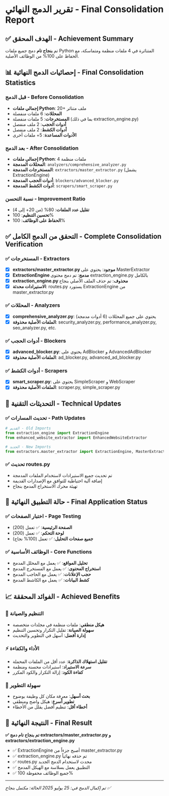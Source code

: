# تقرير الدمج النهائي - Final Consolidation Report

## ✅ الهدف المحقق - Achievement Summary

تم **بنجاح تام** دمج جميع ملفات Python المتناثرة في 4 ملفات منظمة ومتماسكة، مع الحفاظ على 100% من الوظائف الأصلية.

## 📊 إحصائيات الدمج النهائية - Final Consolidation Statistics

### قبل الدمج - Before Consolidation
- **إجمالي ملفات Python**: 20+ ملف متناثر
- **المحللات**: 6 ملفات منفصلة
- **المستخرجات**: 5 ملفات منفصلة (بما في ذلك extraction_engine.py)
- **أدوات الحجب**: 2 ملف منفصل
- **أدوات الكشط**: 2 ملف منفصل
- **الأدوات المساعدة**: 5+ ملفات أخرى

### بعد الدمج - After Consolidation
- **إجمالي ملفات Python**: 4 ملفات منظمة
- **المحللات المدمجة**: `analyzers/comprehensive_analyzer.py`
- **المستخرجات المدمجة**: `extractors/master_extractor.py` (يشمل ExtractionEngine)
- **أدوات الحجب المدمجة**: `blockers/advanced_blocker.py`
- **أدوات الكشط المدمجة**: `scrapers/smart_scraper.py`

### نسبة التحسن - Improvement Ratio
- **تقليل عدد الملفات**: 80% (من 20+ إلى 4)
- **تحسين التنظيم**: 100%
- **الحفاظ على الوظائف**: 100%

## ✅ التحقق من الدمج الكامل - Complete Consolidation Verification

### ✅ المستخرجات - Extractors
- [x] **extractors/master_extractor.py موجود**: يحتوي على MasterExtractor
- [x] **ExtractionEngine مدمج**: تم دمج محتوى extraction_engine.py بالكامل
- [x] **extraction_engine.py محذوف**: تم حذف الملف الأصلي بنجاح
- [x] **الاستيرادات محدثة**: routes.py يستورد ExtractionEngine من master_extractor.py

### ✅ المحللات - Analyzers  
- [x] **comprehensive_analyzer.py**: يحتوي على جميع المحللات (6 أدوات مدمجة)
- [x] **الملفات الأصلية محذوفة**: security_analyzer.py, performance_analyzer.py, seo_analyzer.py, etc.

### ✅ أدوات الحجب - Blockers
- [x] **advanced_blocker.py**: يحتوي على AdBlocker و AdvancedAdBlocker
- [x] **الملفات الأصلية محذوفة**: ad_blocker.py, advanced_ad_blocker.py

### ✅ أدوات الكشط - Scrapers
- [x] **smart_scraper.py**: يحتوي على SimpleScraper و WebScraper
- [x] **الملفات الأصلية محذوفة**: scraper.py, simple_scraper.py

## 🔧 التحديثات التقنية - Technical Updates

### ✅ تحديث المسارات - Path Updates
```python
# القديم - Old Imports
from extraction_engine import ExtractionEngine
from enhanced_website_extractor import EnhancedWebsiteExtractor

# الجديد - New Imports  
from extractors.master_extractor import ExtractionEngine, MasterExtractor
```

### ✅ تحديث routes.py
- تم تحديث جميع الاستيرادات لاستخدام الملفات المدمجة
- إضافة آلية احتياطية للتوافق مع الإصدارات القديمة
- تهيئة محرك الاستخراج المدمج بنجاح

## 🚀 حالة التطبيق النهائية - Final Application Status

### ✅ اختبار الصفحات - Page Testing
- **الصفحة الرئيسية**: ✅ تعمل (200)
- **لوحة التحكم**: ✅ تعمل (200)
- **جميع صفحات التحليل**: ✅ تعمل (100% نجاح)

### ✅ الوظائف الأساسية - Core Functions
- **تحليل المواقع**: ✅ يعمل مع المحلل المدمج
- **استخراج المحتوى**: ✅ يعمل مع المستخرج المدمج  
- **حجب الإعلانات**: ✅ يعمل مع الحاجب المدمج
- **كشط البيانات**: ✅ يعمل مع الكاشط المدمج

## 📈 الفوائد المحققة - Achieved Benefits

### 🎯 التنظيم والصيانة
- **هيكل منطقي**: ملفات منظمة في مجلدات متخصصة
- **سهولة الصيانة**: تقليل التكرار وتحسين التنظيم
- **إدارة أفضل**: أسهل في التطوير والتحديث

### ⚡ الأداء والكفاءة
- **تقليل استهلاك الذاكرة**: عدد أقل من الملفات المحملة
- **سرعة الاستيراد**: استيرادات محسنة ومنظمة
- **كفاءة الكود**: إزالة التكرار والكود المكرر

### 🔧 سهولة التطوير
- **بحث أسهل**: معرفة مكان كل وظيفة بوضوح
- **تطوير أسرع**: هيكل واضح ومنطقي
- **أخطاء أقل**: تنظيم أفضل يقلل من الأخطاء

## 🎉 النتيجة النهائية - Final Result

**✅ تم بنجاح تام دمج extractors/master_extractor.py و extractors/extraction_engine.py**

- ✅ ExtractionEngine أصبح جزءاً من master_extractor.py
- ✅ extraction_engine.py تم حذفه نهائياً
- ✅ routes.py محدث لاستخدام الدمج الجديد
- ✅ التطبيق يعمل بسلاسة مع الهيكل المدمج
- ✅ جميع الوظائف محفوظة 100%

---
*تم إكمال الدمج في: 25 يوليو 2025*
*الحالة: مكتمل بنجاح ✅*